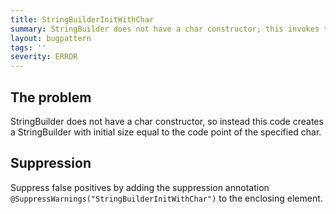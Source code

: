 ```yaml
---
title: StringBuilderInitWithChar
summary: StringBuilder does not have a char constructor; this invokes the int constructor.
layout: bugpattern
tags: ''
severity: ERROR
---
```


<!--
*** AUTO-GENERATED, DO NOT MODIFY ***
To make changes, edit the @BugPattern annotation or the explanation in docs/bugpattern.
-->


## The problem
StringBuilder does not have a char constructor, so instead this code creates a
StringBuilder with initial size equal to the code point of the specified char.

## Suppression
Suppress false positives by adding the suppression annotation `@SuppressWarnings("StringBuilderInitWithChar")` to the enclosing element.
